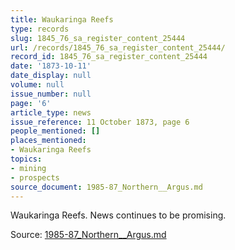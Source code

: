 ```yaml
---
title: Waukaringa Reefs
type: records
slug: 1845_76_sa_register_content_25444
url: /records/1845_76_sa_register_content_25444/
record_id: 1845_76_sa_register_content_25444
date: '1873-10-11'
date_display: null
volume: null
issue_number: null
page: '6'
article_type: news
issue_reference: 11 October 1873, page 6
people_mentioned: []
places_mentioned:
- Waukaringa Reefs
topics:
- mining
- prospects
source_document: 1985-87_Northern__Argus.md
---
```


Waukaringa Reefs.  News continues to be promising.

Source: [1985-87_Northern__Argus.md](/downloads/markdown/1985-87_Northern__Argus.md)
